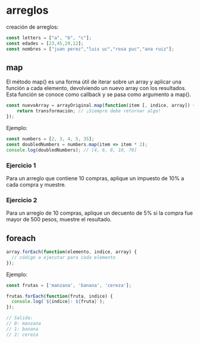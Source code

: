 # arreglos

creación de arreglos:

```js
const letters = ["a", "b", "c"];
const edades = [23,45,29,12];
const nombres = ["juan perez","luis uc","rosa puc","ana ruiz"];
```

## map

El método map() es una forma útil de iterar sobre un array y aplicar una función a cada elemento, devolviendo un nuevo array con los resultados. Esta función se conoce como callback y se pasa como argumento a map().

```js
const nuevoArray = arrayOriginal.map(function(item [, indice, array]) {
    return transformación; // ¡Siempre debe retornar algo!
});

```

Ejemplo:
```js
const numbers = [2, 3, 4, 5, 35];
const doubledNumbers = numbers.map(item => item * 2);
console.log(doubledNumbers); // [4, 6, 8, 10, 70]
```

### Ejercicio 1

Para un arreglo que contiene 10 compras, aplique un impuesto de 10% a cada compra y muestre.

### Ejercicio 2

Para un arreglo de 10 compras, aplique un decuento de 5% si la compra fue mayor de 500 pesos, muestre el resultado.

## foreach

```js
array.forEach(function(elemento, indice, array) {
  // código a ejecutar para cada elemento
});

```

Ejemplo:

```js
const frutas = ['manzana', 'banana', 'cereza'];

frutas.forEach(function(fruta, indice) {
  console.log(`${indice}: ${fruta}`);
});

// Salida:
// 0: manzana
// 1: banana
// 2: cereza
```